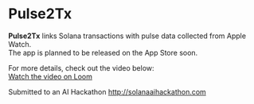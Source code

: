 # Pulse2Tx

**Pulse2Tx** links Solana transactions with pulse data collected from Apple Watch.  
The app is planned to be released on the App Store soon.

For more details, check out the video below:  
[Watch the video on Loom](https://www.loom.com/share/0378bc9074c6490499edf40c2e7a2006?sid=44edef12-7253-46d3-9355-7061c1e63813)

Submitted to an AI Hackathon
http://solanaaihackathon.com

